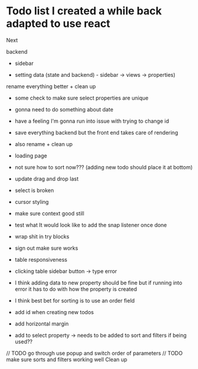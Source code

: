 # Todo list I created a while back adapted to use react

Next

backend

- sidebar

- setting data (state and backend) - sidebar -> views -> properties)

rename everything better + clean up

- some check to make sure select properties are unique
- gonna need to do something about date

- have a feeling I'm gonna run into issue with trying to change id
- save everything backend but the front end takes care of rendering
- also rename + clean up

- loading page
- not sure how to sort now??? (adding new todo should place it at bottom)
- update drag and drop last
- select is broken
- cursor styling
- make sure context good still

- test what It would look like to add the snap listener once done

- wrap shit in try blocks
- sign out make sure works
- table responsiveness
- clicking table sidebar button -> type error

- I think adding data to new property should be fine but if running into error it has to do with how the property is created

- I think best bet for sorting is to use an order field

- add id when creating new todos
- add horizontal margin

- add to select property -> needs to be added to sort and filters if being used??

// TODO go through use popup and switch order of parameters
// TODO make sure sorts and filters working well
Clean up
